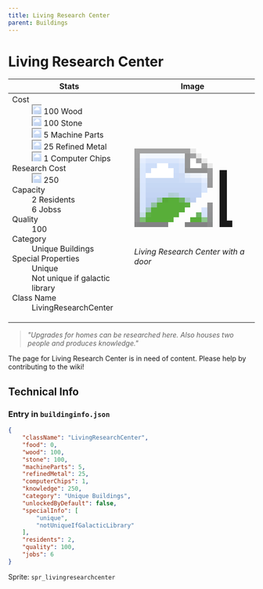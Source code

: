 ```yaml
---
title: Living Research Center
parent: Buildings
---
```

# Living Research Center

[//]: # (Pre-generated content)
<table><thead><tr><th>Stats</th><th>Image</th></tr></thead><tbody><tr><td><dl><dt>Cost</dt><dd><div class="resource-icon"><img style="object-position: -637px -751px;" src="https://tfe2-wiki.github.io/assets/sprites.png"></div> 100 Wood<br><div class="resource-icon"><img style="object-position: -637px -737px;" src="https://tfe2-wiki.github.io/assets/sprites.png"></div> 100 Stone<br><div class="resource-icon"><img style="object-position: -795px -761px;" src="https://tfe2-wiki.github.io/assets/sprites.png"></div> 5 Machine Parts<br><div class="resource-icon"><img style="object-position: -795px -775px;" src="https://tfe2-wiki.github.io/assets/sprites.png"></div> 25 Refined Metal<br><div class="resource-icon"><img style="object-position: -526px -523px;" src="https://tfe2-wiki.github.io/assets/sprites.png"></div> 1 Computer Chips</dd><dt>Research Cost</dt><dd><div class="resource-icon"><img style="object-position: -268px -522px;" src="https://tfe2-wiki.github.io/assets/sprites.png"></div> 250</dd><dt>Capacity</dt><dd>2 Residents<br>6 Jobss</dd><dt>Quality</dt><dd>100</dd><dt>Category</dt><dd>Unique Buildings</dd><dt>Special Properties</dt><dd>Unique<br>Not unique if galactic library</dd><dt>Class Name</dt><dd>LivingResearchCenter</dd></dl></td><td><style>.building-image {width: 200px;height: 200px;overflow: hidden;position: relative;}.building-image img {image-rendering: pixelated;object-fit: none;transform: scale(10);transform-origin: left top;position: absolute;left: 0;top: 0;}.resource-image {width: 200px;height: 200px;overflow: hidden;position: relative;}.resource-image img {image-rendering: pixelated;object-fit: none;transform: scale(20);transform-origin: left top;position: absolute;left: 0;top: 0;}.building-icon {width: 20px;height: 20px;overflow: hidden;position: relative;display: inline-block;}.building-icon img {image-rendering: pixelated;object-fit: none;transform: scale(1);transform-origin: left top;position: absolute;left: 0;top: 0;}.resource-icon {width: 20px;height: 20px;overflow: hidden;position: relative;display: inline-block;}.resource-icon img {image-rendering: pixelated;object-fit: none;transform: scale(2);transform-origin: left top;position: absolute;left: 0;top: 0;}</style><div class="building-image"><img style="object-position: -556px -889px;" src="https://tfe2-wiki.github.io/assets/sprites.png" alt="Living Research Center Back"><img style="object-position: -534px -889px;" src="https://tfe2-wiki.github.io/assets/sprites.png" alt="Living Research Center"></div><i>Living Research Center with a door</i></td></tr></tbody></table><blockquote><i>"Upgrades for homes can be researched here. Also houses two people and produces knowledge."</i></blockquote>

The page for Living Research Center is in need of content. Please help by contributing to the wiki!

## Technical Info
### Entry in `buildinginfo.json`

```json
{
    "className": "LivingResearchCenter",
    "food": 0,
    "wood": 100,
    "stone": 100,
    "machineParts": 5,
    "refinedMetal": 25,
    "computerChips": 1,
    "knowledge": 250,
    "category": "Unique Buildings",
    "unlockedByDefault": false,
    "specialInfo": [
        "unique",
        "notUniqueIfGalacticLibrary"
    ],
    "residents": 2,
    "quality": 100,
    "jobs": 6
}
```

Sprite: `spr_livingresearchcenter`

